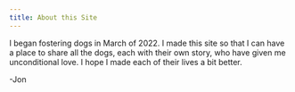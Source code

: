 ```yaml
---
title: About this Site
---
```


I began fostering dogs in March of 2022. I made this site so that I can have a place to share all the dogs, each with their own story, who have given me unconditional love. I hope I made each of their lives a bit better.

-Jon